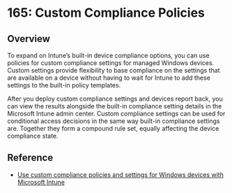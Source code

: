 # 165: Custom Compliance Policies

## Overview

To expand on Intune’s built-in device compliance options, you can use policies for custom compliance settings for managed Windows devices. Custom settings provide flexibility to base compliance on the settings that are available on a device without having to wait for Intune to add these settings to the built-in policy templates.

After you deploy custom compliance settings and devices report back, you can view the results alongside the built-in compliance setting details in the Microsoft Intune admin center. Custom compliance settings can be used for conditional access decisions in the same way built-in compliance settings are. Together they form a compound rule set, equally affecting the device compliance state.

## Reference

* [Use custom compliance policies and settings for Windows devices with Microsoft Intune](https://learn.microsoft.com/en-us/mem/intune/protect/compliance-use-custom-settings)

